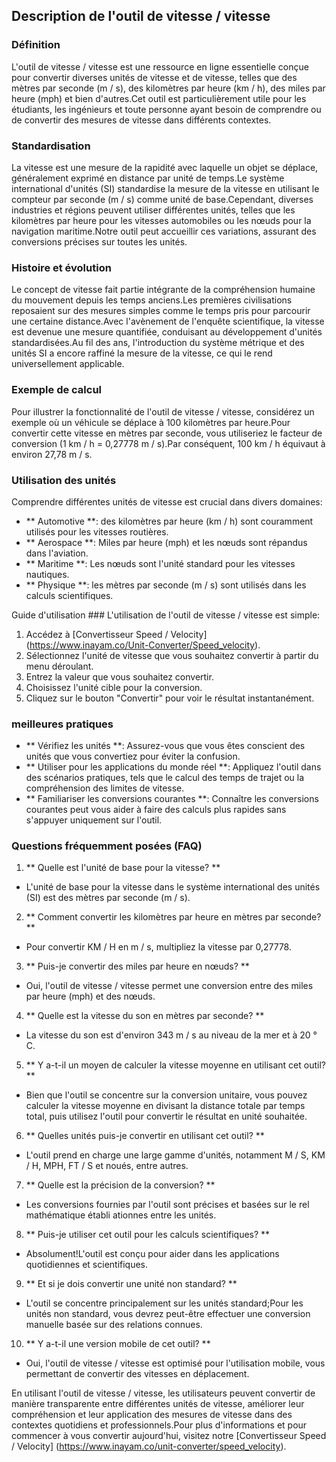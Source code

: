 ## Description de l'outil de vitesse / vitesse

### Définition
L'outil de vitesse / vitesse est une ressource en ligne essentielle conçue pour convertir diverses unités de vitesse et de vitesse, telles que des mètres par seconde (m / s), des kilomètres par heure (km / h), des miles par heure (mph) et bien d'autres.Cet outil est particulièrement utile pour les étudiants, les ingénieurs et toute personne ayant besoin de comprendre ou de convertir des mesures de vitesse dans différents contextes.

### Standardisation
La vitesse est une mesure de la rapidité avec laquelle un objet se déplace, généralement exprimé en distance par unité de temps.Le système international d'unités (SI) standardise la mesure de la vitesse en utilisant le compteur par seconde (m / s) comme unité de base.Cependant, diverses industries et régions peuvent utiliser différentes unités, telles que les kilomètres par heure pour les vitesses automobiles ou les nœuds pour la navigation maritime.Notre outil peut accueillir ces variations, assurant des conversions précises sur toutes les unités.

### Histoire et évolution
Le concept de vitesse fait partie intégrante de la compréhension humaine du mouvement depuis les temps anciens.Les premières civilisations reposaient sur des mesures simples comme le temps pris pour parcourir une certaine distance.Avec l'avènement de l'enquête scientifique, la vitesse est devenue une mesure quantifiée, conduisant au développement d'unités standardisées.Au fil des ans, l'introduction du système métrique et des unités SI a encore raffiné la mesure de la vitesse, ce qui le rend universellement applicable.

### Exemple de calcul
Pour illustrer la fonctionnalité de l'outil de vitesse / vitesse, considérez un exemple où un véhicule se déplace à 100 kilomètres par heure.Pour convertir cette vitesse en mètres par seconde, vous utiliseriez le facteur de conversion (1 km / h = 0,27778 m / s).Par conséquent, 100 km / h équivaut à environ 27,78 m / s.

### Utilisation des unités
Comprendre différentes unités de vitesse est crucial dans divers domaines:
- ** Automotive **: des kilomètres par heure (km / h) sont couramment utilisés pour les vitesses routières.
- ** Aerospace **: Miles par heure (mph) et les nœuds sont répandus dans l'aviation.
- ** Maritime **: Les nœuds sont l'unité standard pour les vitesses nautiques.
- ** Physique **: les mètres par seconde (m / s) sont utilisés dans les calculs scientifiques.

Guide d'utilisation ###
L'utilisation de l'outil de vitesse / vitesse est simple:
1. Accédez à [Convertisseur Speed ​​/ Velocity] (https://www.inayam.co/Unit-Converter/Speed_velocity).
2. Sélectionnez l'unité de vitesse que vous souhaitez convertir à partir du menu déroulant.
3. Entrez la valeur que vous souhaitez convertir.
4. Choisissez l'unité cible pour la conversion.
5. Cliquez sur le bouton "Convertir" pour voir le résultat instantanément.

### meilleures pratiques
- ** Vérifiez les unités **: Assurez-vous que vous êtes conscient des unités que vous convertiez pour éviter la confusion.
- ** Utiliser pour les applications du monde réel **: Appliquez l'outil dans des scénarios pratiques, tels que le calcul des temps de trajet ou la compréhension des limites de vitesse.
- ** Familiariser les conversions courantes **: Connaître les conversions courantes peut vous aider à faire des calculs plus rapides sans s'appuyer uniquement sur l'outil.

### Questions fréquemment posées (FAQ)

1. ** Quelle est l'unité de base pour la vitesse? **
- L'unité de base pour la vitesse dans le système international des unités (SI) est des mètres par seconde (m / s).

2. ** Comment convertir les kilomètres par heure en mètres par seconde? **
- Pour convertir KM / H en m / s, multipliez la vitesse par 0,27778.

3. ** Puis-je convertir des miles par heure en nœuds? **
- Oui, l'outil de vitesse / vitesse permet une conversion entre des miles par heure (mph) et des nœuds.

4. ** Quelle est la vitesse du son en mètres par seconde? **
- La vitesse du son est d'environ 343 m / s au niveau de la mer et à 20 ° C.

5. ** Y a-t-il un moyen de calculer la vitesse moyenne en utilisant cet outil? **
- Bien que l'outil se concentre sur la conversion unitaire, vous pouvez calculer la vitesse moyenne en divisant la distance totale par temps total, puis utilisez l'outil pour convertir le résultat en unité souhaitée.

6. ** Quelles unités puis-je convertir en utilisant cet outil? **
- L'outil prend en charge une large gamme d'unités, notamment M / S, KM / H, MPH, FT / S et noués, entre autres.

7. ** Quelle est la précision de la conversion? **
- Les conversions fournies par l'outil sont précises et basées sur le rel mathématique établi ationnes entre les unités.

8. ** Puis-je utiliser cet outil pour les calculs scientifiques? **
- Absolument!L'outil est conçu pour aider dans les applications quotidiennes et scientifiques.

9. ** Et si je dois convertir une unité non standard? **
- L'outil se concentre principalement sur les unités standard;Pour les unités non standard, vous devrez peut-être effectuer une conversion manuelle basée sur des relations connues.

10. ** Y a-t-il une version mobile de cet outil? **
- Oui, l'outil de vitesse / vitesse est optimisé pour l'utilisation mobile, vous permettant de convertir des vitesses en déplacement.

En utilisant l'outil de vitesse / vitesse, les utilisateurs peuvent convertir de manière transparente entre différentes unités de vitesse, améliorer leur compréhension et leur application des mesures de vitesse dans des contextes quotidiens et professionnels.Pour plus d'informations et pour commencer à vous convertir aujourd'hui, visitez notre [Convertisseur Speed ​​/ Velocity] (https://www.inayam.co/unit-converter/speed_velocity).